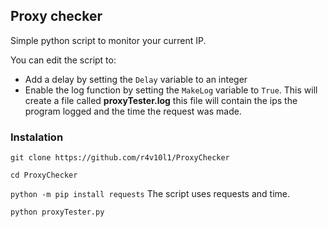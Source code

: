 ## Proxy checker
Simple python script to monitor your current IP.

You can edit the script to:
* Add a delay by setting the `Delay` variable to an integer
* Enable the log function by setting the `MakeLog` variable to `True`. This will create a file called **proxyTester.log** this file will contain the ips the program logged and the time the request was made.

### Instalation

`git clone https://github.com/r4v10l1/ProxyChecker`

`cd ProxyChecker`

`python -m pip install requests`  The script uses requests and time.

`python proxyTester.py`
